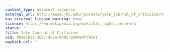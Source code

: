 ```yaml
---
content_type: external-resource
external_url: http://muse.jhu.edu/journals/yale_journal_of_criticism/toc/yale16.1.html
has_external_license_warning: true
license: https://en.wikipedia.org/wiki/All_rights_reserved
status: ''
title: Yale Journal of Criticism
uid: 0b98cbc1-26b7-462a-b485-ad9494f79161
wayback_url: ''
---
```

